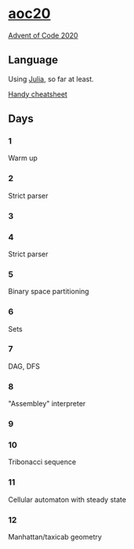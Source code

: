 # [aoc20](https://gitlab.com/eidoom/aoc20)

[Advent of Code 2020](https://adventofcode.com/2020)

## Language

Using [Julia](https://docs.julialang.org/en/v1/manual/getting-started/), so far at least.

[Handy cheatsheet](https://juliabyexample.helpmanual.io/)

## Days

### 1

Warm up

### 2

Strict parser

### 3

### 4

Strict parser

### 5

Binary space partitioning

### 6

Sets

### 7

DAG, DFS

### 8

"Assembley" interpreter

### 9

### 10

Tribonacci sequence

### 11

Cellular automaton with steady state

### 12

Manhattan/taxicab geometry
